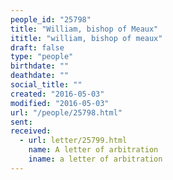 ```yaml
---
people_id: "25798"
title: "William, bishop of Meaux"
ititle: "william, bishop of meaux"
draft: false
type: "people"
birthdate: ""
deathdate: ""
social_title: ""
created: "2016-05-03"
modified: "2016-05-03"
url: "/people/25798.html"
sent:
received:
  - url: letter/25799.html
    name: A letter of arbitration
    iname: a letter of arbitration
---
```

